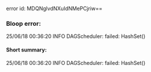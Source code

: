 error id: MDQNglvdNXuIdNMePCjriw==
### Bloop error:

25/06/18 00:36:20 INFO DAGScheduler: failed: HashSet()
#### Short summary: 

25/06/18 00:36:20 INFO DAGScheduler: failed: HashSet()